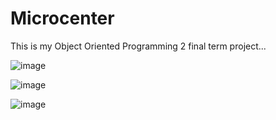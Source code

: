 # Microcenter
This is my Object Oriented Programming 2 final term project...

![image](https://user-images.githubusercontent.com/74089103/132493476-c80a302a-d4c7-4b4b-9a93-37d5b57024ef.png)

![image](https://user-images.githubusercontent.com/74089103/132494615-e1509163-a34c-4d31-a10b-529fcd21b94b.png)

![image](https://user-images.githubusercontent.com/74089103/132494835-46757b47-bc3c-4e91-9d31-04210be69115.png)

